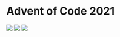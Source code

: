 # Advent of Code 2021
![](https://img.shields.io/badge/stars%20⭐-19-yellow) ![](https://img.shields.io/badge/day%20📅-25-blue) ![](https://img.shields.io/badge/days%20completed-9-red)
